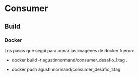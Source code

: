 # Consumer

## Build

### Docker

Los pasos que seguí para armar las imagenes de docker fueron:

* docker build -t agustinnormand/consumer_desafio_1:tag .

* docker push agustinnormand/consumer_desafio_1:tag